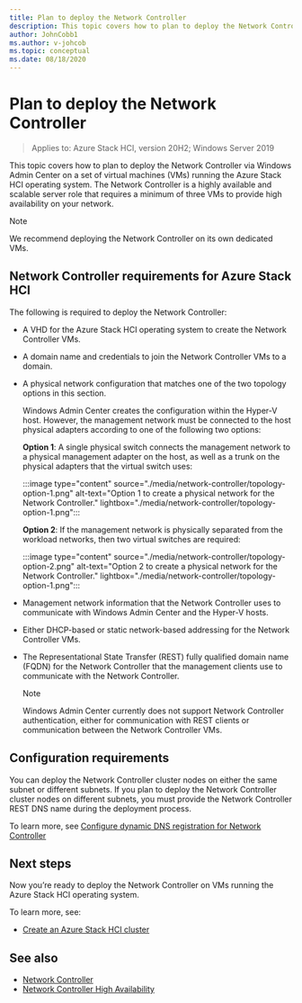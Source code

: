 ```yaml
---
title: Plan to deploy the Network Controller
description: This topic covers how to plan to deploy the Network Controller via Windows Admin Center on a set of virtual machines (VMs) running the Azure Stack HCI operating system.
author: JohnCobb1
ms.author: v-johcob
ms.topic: conceptual
ms.date: 08/18/2020
---
```


# Plan to deploy the Network Controller

>Applies to: Azure Stack HCI, version 20H2; Windows Server 2019

This topic covers how to plan to deploy the Network Controller via Windows Admin Center on a set of virtual machines (VMs) running the Azure Stack HCI operating system. The Network Controller is a highly available and scalable server role that requires a minimum of three VMs to provide high availability on your network.

   >[!NOTE]
   > We recommend deploying the Network Controller on its own dedicated VMs.

## Network Controller requirements for Azure Stack HCI
The following is required to deploy the Network Controller:
- A VHD for the Azure Stack HCI operating system to create the Network Controller VMs.
- A domain name and credentials to join the Network Controller VMs to a domain.
- A physical network configuration that matches one of the two topology options in this section.

    Windows Admin Center creates the configuration within the Hyper-V host. However, the management network must be connected to the host physical adapters according to one of the following two options:

    **Option 1**: A single physical switch connects the management network to a physical management adapter on the host, as well as a trunk on the physical adapters that the virtual switch uses:

    :::image type="content" source="./media/network-controller/topology-option-1.png" alt-text="Option 1 to create a physical network for the Network Controller." lightbox="./media/network-controller/topology-option-1.png":::

    **Option 2**: If the management network is physically separated from the workload networks, then two virtual switches are required:

    :::image type="content" source="./media/network-controller/topology-option-2.png" alt-text="Option 2 to create a physical network for the Network Controller." lightbox="./media/network-controller/topology-option-1.png":::

- Management network information that the Network Controller uses to communicate with Windows Admin Center and the Hyper-V hosts.
- Either DHCP-based or static network-based addressing for the Network Controller VMs.
- The Representational State Transfer (REST) fully qualified domain name (FQDN) for the Network Controller that the management clients use to communicate with the Network Controller.

   >[!NOTE]
   > Windows Admin Center currently does not support Network Controller authentication, either for communication with REST clients or communication between the Network Controller VMs.

## Configuration requirements
You can deploy the Network Controller cluster nodes on either the same subnet or different subnets. If you plan to deploy the Network Controller cluster nodes on different subnets, you must provide the Network Controller REST DNS name during the deployment process.

To learn more, see [Configure dynamic DNS registration for Network Controller](/windows-server/networking/sdn/plan/installation-and-preparation-requirements-for-deploying-network-controller#step-3-configure-dynamic-dns-registration-for-network-controller)


## Next steps
Now you’re ready to deploy the Network Controller on VMs running the Azure Stack HCI operating system.

To learn more, see:
- [Create an Azure Stack HCI cluster](../deploy/create-cluster.md)

## See also
- [Network Controller](/windows-server/networking/sdn/technologies/network-controller/network-controller)
- [Network Controller High Availability](/windows-server/networking/sdn/technologies/network-controller/network-controller-high-availability)